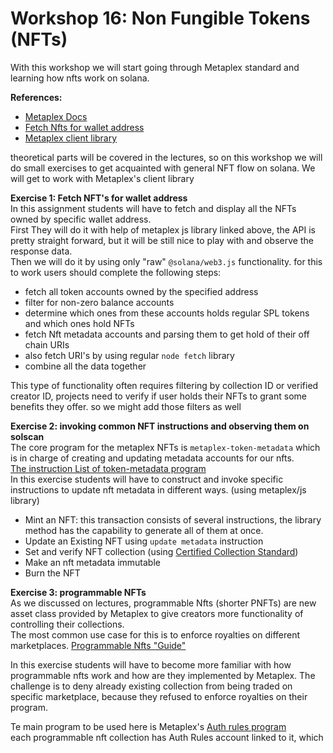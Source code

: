 # Workshop 16: Non Fungible Tokens (NFTs)

With this workshop we will start going through Metaplex standard and learning how nfts work on solana.

**References:**

* [Metaplex Docs](https://docs.metaplex.com/)
* [Fetch Nfts for wallet address](https://nfteyez.global/)
* [Metaplex client library](https://github.com/metaplex-foundation/js)

theoretical parts will be covered in the lectures, so on this workshop we will do small exercises to get acquainted with general NFT flow on solana. We will get to work with Metaplex's client library

**Exercise 1: Fetch NFT's for wallet address**\
In this assignment students will have to fetch and display all the NFTs owned by specific wallet address.\
First They will do it with help of metaplex js library linked above, the API is pretty straight forward, but it will be still nice to play with and observe the response data.\
Then we will do it by using only "raw" `@solana/web3.js` functionality. for this to work users should complete the following steps:

* fetch all token accounts owned by the specified address
* filter for non-zero balance accounts
* determine which ones from these accounts holds regular SPL tokens and which ones hold NFTs
* fetch Nft metadata accounts and parsing them to get hold of their off chain URIs
* also fetch URI's by using regular `node fetch` library
* combine all the data together

This type of functionality often requires filtering by collection ID or verified creator ID, projects need to verify if user holds their NFTs to grant some benefits they offer. so we might add those filters as well

**Exercise 2: invoking common NFT instructions and observing them on solscan**\
The core program for the metaplex NFTs is `metaplex-token-metadata` which is in charge of creating and updating metadata accounts for our nfts.\
[The instruction List of token-metadata program](https://docs.metaplex.com/programs/token-metadata/instructions)\
In this exercise students will have to construct and invoke specific instructions to update nft metadata in different ways. (using metaplex/js library)

* Mint an NFT: this transaction consists of several instructions, the library method has the capability to generate all of them at once.
* Update an Existing NFT using `update metadata` instruction
* Set and verify NFT collection (using [Certified Collection Standard](https://docs.metaplex.com/programs/token-metadata/certified-collections))
* Make an nft metadata immutable
* Burn the NFT

**Exercise 3: programmable NFTs**\
As we discussed on lectures, programmable Nfts (shorter PNFTs) are new asset class provided by Metaplex to give creators more functionality of controlling their collections.\
The most common use case for this is to enforce royalties on different marketplaces. [Programmable Nfts "Guide"](https://github.com/metaplex-foundation/metaplex-program-library/blob/master/token-metadata/program/ProgrammableNFTGuide.md)

In this exercise students will have to become more familiar with how programmable nfts work and how are they implemented by Metaplex. The challenge is to deny already existing collection from being traded on specific marketplace, because they refused to enforce royalties on their program.

Te main program to be used here is Metaplex's [Auth rules program](https://github.com/metaplex-foundation/mpl-token-auth-rules)\
each programmable nft collection has Auth Rules account linked to it, which
